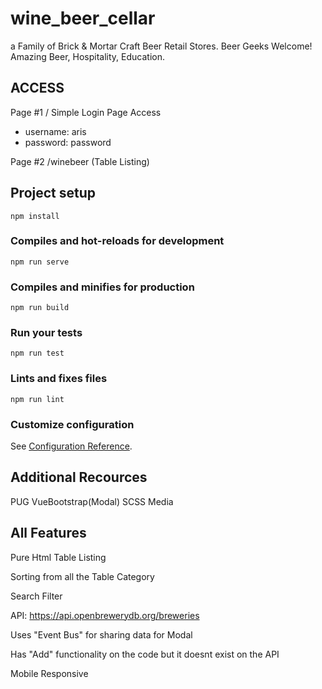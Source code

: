 # wine_beer_cellar
 a Family of Brick & Mortar Craft Beer Retail Stores. Beer Geeks Welcome! Amazing Beer, Hospitality, Education.

## ACCESS
Page #1 /
Simple Login Page Access
 - username: aris
 - password: password

Page #2 /winebeer (Table Listing)

## Project setup
```
npm install
```

### Compiles and hot-reloads for development
```
npm run serve
```

### Compiles and minifies for production
```
npm run build
```

### Run your tests
```
npm run test
```

### Lints and fixes files
```
npm run lint
```

### Customize configuration
See [Configuration Reference](https://cli.vuejs.org/config/).

## Additional Recources
PUG
VueBootstrap(Modal)
SCSS
Media

## All Features
Pure Html Table Listing

Sorting from all the Table Category

Search Filter

API: https://api.openbrewerydb.org/breweries

Uses "Event Bus" for sharing data for Modal

Has "Add" functionality on the code but it doesnt exist on the API

Mobile Responsive
 

